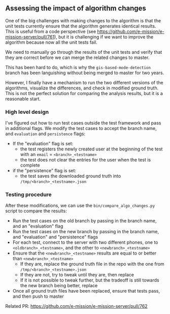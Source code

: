 ## Assessing the impact of algorithm changes ##

One of the big challenges with making changes to the algorithm is that the unit
tests currently ensure that the algorithm generates identical results. This is
useful from a code perspective (see
https://github.com/e-mission/e-mission-server/pull/761), but it is challenging
if we want to improve the algorithm because now all the unit tests fail.

We need to manually go through the results of the unit tests and verify that
they are correct before we can merge the related changes to master.

This has been hard to do, which is why the `gis-based-mode-detection` branch
has been languishing without being merged to master for two years.

However, I finally have a mechanism to run the two different versions of the
algorithms, visualize the differences, and check in modified ground truth. This
is not the perfect solution for comparing the analysis results, but it is a
reasonable start.

### High level design ###

I've figured out how to run test cases outside the test framework and pass in additional flags. 
We modify the test cases to accept the branch name, and `evaluation` and `persistence` flags:
  - If the "evaluation" flag is set:
      - the test registers the newly created user at the beginning of the test with an `email` = `<branch>_<testname>`
      - the test does not clear the entries for the user when the test is complete
  - if the "persistence" flag is set:
      - the test saves the downloaded ground truth into `/tmp/<branch>_<testname>.json`

### Testing procedure ###

After these modifications, we can use the `bin/compare_algo_changes.py` script to compare the results:
- Run the test cases on the old branch by passing in the branch name, and an "evaluation" flag
- Run the test cases on the new branch by passing in the branch name, and "evaluation" and "persistence" flags
- For each test, connect to the server with two different phones, one to `<oldbranch>_<testname>`, and the other to `<newbranch>_<testname>`
- Ensure that the `<newbranch>_<testname>` results are equal to or better than `<newbranch>_<testname>`
    - If they are, replace the ground truth file in the repo with the one from `/tmp/<branch>_<testname>.json`
    - If they are not, try to tweak until they are, then replace
    - If it is not possible to tweak further, but the tradeoff is still towards the new branch being better, replace
- Once all ground truth files have been replaced, ensure that tests pass, and then push to master

Related PR: https://github.com/e-mission/e-mission-server/pull/762
